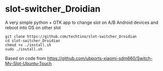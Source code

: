 # slot-switcher_Droidian
A very simple python + GTK app to change slot on A/B Android devices and reboot into OS on other slot

```
git clone https://github.com/techtino/slot-switcher_Droidian
cd slot-switcher_Droidian
chmod +x ./install.sh
sudo ./install.sh
```
Based on code from https://github.com/ubports-xiaomi-sdm660/Switch-My-Slot-Ubuntu-Touch
